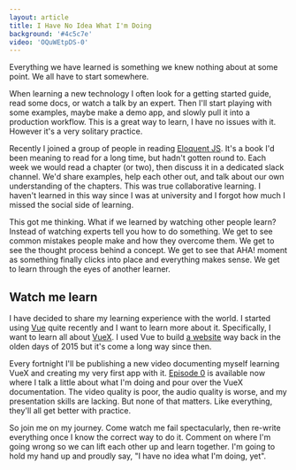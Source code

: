 ```yaml
---
layout: article
title: I Have No Idea What I'm Doing
background: '#4c5c7e'
video: 'OQuWEtpDS-0'
---
```

Everything we have learned is something we knew nothing about at some point. We all have to start somewhere.

When learning a new technology I often look for a getting started guide, read some docs, or watch a talk by an expert. Then I'll start playing with some examples, maybe make a demo app, and slowly pull it into a production workflow. This is a great way to learn, I have no issues with it. However it's a very solitary practice.

Recently I joined a group of people in reading [Eloquent JS](http://eloquentjavascript.net/). It's a book I'd been meaning to read for a long time, but hadn't gotten round to. Each week we would read a chapter (or two), then discuss it in a dedicated slack channel. We'd share examples, help each other out, and talk about our own understanding of the chapters. This was true collaborative learning. I haven't learned in this way since I was at university and I forgot how much I missed the social side of learning.

This got me thinking. What if we learned by watching other people learn? Instead of watching experts tell you how to do something. We get to see common mistakes people make and how they overcome them. We get to see the thought process behind a concept. We get to see that AHA! moment as something finally clicks into place and everything makes sense. We get to learn through the eyes of another learner.

## Watch me learn

I have decided to share my learning experience with the world. I started using [Vue](https://vuejs.org/) quite recently and I want to learn more about it. Specifically, I want to learn all about [VueX](https://vuex.vuejs.org/en/). I used Vue to build [a website](https://phmuseum.com/) way back in the olden days of 2015 but it's come a long way since then.

Every fortnight I'll be publishing a new video documenting myself learning VueX and creating my very first app with it. [Episode 0](https://youtu.be/OQuWEtpDS-0) is available now where I talk a little about what I'm doing and pour over the VueX documentation. The video quality is poor, the audio quality is worse, and my presentation skills are lacking. But none of that matters. Like everything, they'll all get better with practice.

So join me on my journey. Come watch me fail spectacularly, then re-write everything once I know the correct way to do it. Comment on where I'm going wrong so we can lift each other up and learn together. I'm going to hold my hand up and proudly say, "I have no idea what I'm doing, yet".
